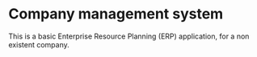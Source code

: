 # Company management system

This is a basic Enterprise Resource Planning (ERP) application, for a non existent company.
